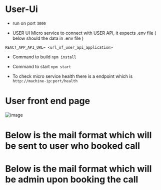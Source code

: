 # User-Ui

- run on port ``` 3000 ```

- USER UI Micro service to connect with USER API, it expects .env file ( below should the data in .env file )

```
REACT_APP_API_URL= <url_of_user_api_application>
```

- Command to build  ``` npm install ```

- Command to start  ``` npm start ```

- To check micro service  health there is a endpoint which is ``` http://machine-ip:port/health```


# User front end page 

![image](https://user-images.githubusercontent.com/29688323/182036095-15d0b22f-754f-4f0f-b633-1d79dff9ab2f.png)

# Below is the mail format which will be sent to user who booked call 



# Below is the mail format which will be admin upon booking the call

